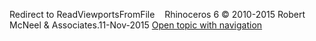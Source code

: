 ---
---

Redirect to ReadViewportsFromFile&#160;
&#160;
Rhinoceros 6 © 2010-2015 Robert McNeel &amp; Associates.11-Nov-2015
 [Open topic with navigation](readviewportsfromfile.html) 

